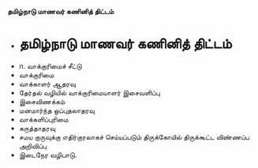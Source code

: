 **தமிழ்நாடு மாணவர் கணினித் திட்டம்**
- # தமிழ்நாடு மாணவர் கணினித் திட்டம்
- n. வாக்குரிமைச் சீட்டு
- வாக்குரிமை
- வாக்காளர் ஆதரவு
- தேர்தல் வழியில் வாக்குரிமையாளர் இசைவளிப்பு
- இசைவிணக்கம்
- மனமார்ந்த ஒப்புதலாதரவு
- வாக்களிப்புரிமை
- கருத்தாதரவு
-  சமய குருவுக்கு எதிர்குரலாகச் செய்யப்படும் திருக்கோயில் திருக்கூட்ட விண்ணப்ப அறிவிப்பு
- இடைநேர வழிபாடு.

